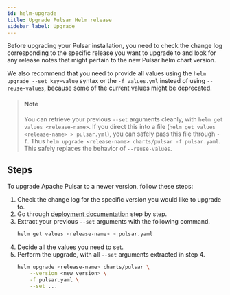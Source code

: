 ```yaml
---
id: helm-upgrade
title: Upgrade Pulsar Helm release
sidebar_label: Upgrade
---
```


Before upgrading your Pulsar installation, you need to check the change log corresponding to the specific release you want to upgrade to and look for any release notes that might pertain to the new Pulsar helm chart version.

We also recommend that you need to provide all values using the `helm upgrade --set key=value` syntax or the `-f values.yml` instead of using `--reuse-values`, because some of the current values might be deprecated.

> #### Note
>
> You can retrieve your previous `--set` arguments cleanly, with `helm get values <release-name>`. If you direct this into a file (`helm get values <release-name> > pulsar.yml`), you can safely
pass this file through `-f`. Thus `helm upgrade <release-name> charts/pulsar -f pulsar.yaml`. This safely replaces the behavior of `--reuse-values`.

## Steps

To upgrade Apache Pulsar to a newer version, follow these steps:

1. Check the change log for the specific version you would like to upgrade to.
2. Go through [deployment documentation](helm-deploy.md) step by step.
3. Extract your previous `--set` arguments with the following command.
    ```bash
    helm get values <release-name> > pulsar.yaml
    ```
4. Decide all the values you need to set.
5. Perform the upgrade, with all `--set` arguments extracted in step 4.
    ```bash
    helm upgrade <release-name> charts/pulsar \
        --version <new version> \
        -f pulsar.yaml \
        --set ...
    ```